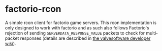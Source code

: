 # factorio-rcon
A simple rcon client for factorio game servers.
This rcon implementation is only designed to work with factorio and as such also follows Factorio's rejection of sending `SERVERDATA_RESPONSE_VALUE` packets to check for multi-packet responses (details are described in [the valvesoftware developer wiki](https://developer.valvesoftware.com/wiki/Source_RCON_Protocol#Multiple-packet_Responses)).
